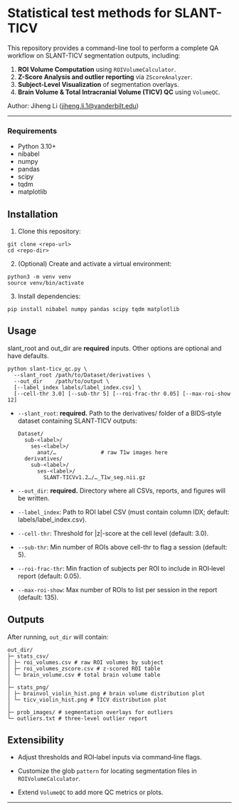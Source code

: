 # Statistical test methods for SLANT-TICV

This repository provides a command-line tool to perform a complete QA workflow on SLANT-TICV segmentation outputs, including:

1. **ROI Volume Computation** using `ROIVolumeCalculator`.
2. **Z-Score Analysis and outlier reporting** via `ZScoreAnalyzer`.
3. **Subject-Level Visualization** of segmentation overlays.
4. **Brain Volume & Total Intracranial Volume (TICV) QC** using `VolumeQC`.

Author: Jiheng Li (jiheng.li.1@vanderbilt.edu)

---

### Requirements

- Python 3.10+
- nibabel
- numpy
- pandas
- scipy
- tqdm
- matplotlib

## Installation

1. Clone this repository:

```
git clone <repo-url>
cd <repo-dir>
```

2. (Optional) Create and activate a virtual environment:

```
python3 -m venv venv
source venv/bin/activate
```

3. Install dependencies:

```
pip install nibabel numpy pandas scipy tqdm matplotlib
```

## Usage

slant_root and out_dir are **required** inputs. Other options are optional and have defaults.

```
python slant‑ticv_qc.py \
  --slant_root /path/to/Dataset/derivatives \
  --out_dir    /path/to/output \
  [--label_index labels/label_index.csv] \
  [--cell-thr 3.0] [--sub-thr 5] [--roi-frac-thr 0.05] [--max-roi-show 12]
```

- `--slant_root`: **required.** Path to the derivatives/ folder of a BIDS‑style dataset containing SLANT‑TICV outputs:
  ```
  Dataset/
    sub-<label>/
      ses-<label>/
        anat/…              # raw T1w images here
    derivatives/
      sub-<label>/
        ses-<label>/
          SLANT-TICVv1.2…/…_T1w_seg.nii.gz
  ```
- `--out_dir`: **required.** Directory where all CSVs, reports, and figures will be written.

- `--label_index`: Path to ROI label CSV (must contain column IDX; default: labels/label_index.csv).

- `--cell-thr`: Threshold for |z|-score at the cell level (default: 3.0).

- `--sub-thr`: Min number of ROIs above cell-thr to flag a session (default: 5).

- `--roi-frac-thr`: Min fraction of subjects per ROI to include in ROI‑level report (default: 0.05).

- `--max-roi-show`: Max number of ROIs to list per session in the report (default: 135).

## Outputs

After running, `out_dir` will contain:

```
out_dir/
├─ stats_csv/
│ ├─ roi_volumes.csv # raw ROI volumes by subject
│ ├─ roi_volumes_zscore.csv # z-scored ROI table
│ └─ brain_volume.csv # total brain volume table
│
├─ stats_png/
│ ├─ brainvol_violin_hist.png # brain volume distribution plot
│ └─ ticv_violin_hist.png # TICV distribution plot
│
├─ prob_images/ # segmentation overlays for outliers
└─ outliers.txt # three-level outlier report
```

## Extensibility

- Adjust thresholds and ROI‑label inputs via command‑line flags.

- Customize the glob `pattern` for locating segmentation files in `ROIVolumeCalculator`.

- Extend `VolumeQC` to add more QC metrics or plots.

---
